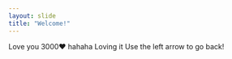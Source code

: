```yaml
---
layout: slide
title: "Welcome!"
---
```

Love you 3000❤️ hahaha Loving it
Use the left arrow to go back!
